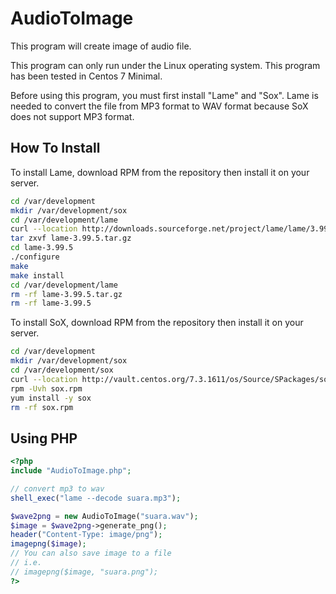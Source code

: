 # AudioToImage
This program will create image of audio file.

This program can only run under the Linux operating system. This program has been tested in Centos 7 Minimal.

Before using this program, you must first install "Lame" and "Sox". Lame is needed to convert the file from MP3 format to WAV format because SoX does not support MP3 format.

## How To Install

To install Lame, download RPM from the repository then install it on your server.

```bash
cd /var/development
mkdir /var/development/sox
cd /var/development/lame
curl --location http://downloads.sourceforge.net/project/lame/lame/3.99/lame-3.99.5.tar.gz > lame-3.99.5.tar.gz
tar zxvf lame-3.99.5.tar.gz 
cd lame-3.99.5
./configure 
make 
make install
cd /var/development/lame
rm -rf lame-3.99.5.tar.gz 
rm -rf lame-3.99.5
```

To install SoX, download RPM from the repository then install it on your server.

```bash
cd /var/development
mkdir /var/development/sox
cd /var/development/sox
curl --location http://vault.centos.org/7.3.1611/os/Source/SPackages/sox-14.4.1-6.el7.src.rpm > sox.rpm
rpm -Uvh sox.rpm
yum install -y sox
rm -rf sox.rpm
```

## Using PHP

```php
<?php
include "AudioToImage.php";

// convert mp3 to wav
shell_exec("lame --decode suara.mp3");

$wave2png = new AudioToImage("suara.wav");
$image = $wave2png->generate_png();
header("Content-Type: image/png");
imagepng($image);
// You can also save image to a file
// i.e.
// imagepng($image, "suara.png");
?>
```
